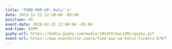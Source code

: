 ```yaml
---
title: 'FOOD POP-UP: Kalu''s'
date: 2019-12-22 22:20:00 -05:00
position: 45
event-date: 2020-02-22 12:00:00 -05:00
end-time: 02PM
giphy-url: https://media.giphy.com/media/10U1FXcSwL1XMc/giphy.gif
event-url: https://www.eventbrite.com/e/food-pop-up-kalus-tickets-87075197259
---
```


